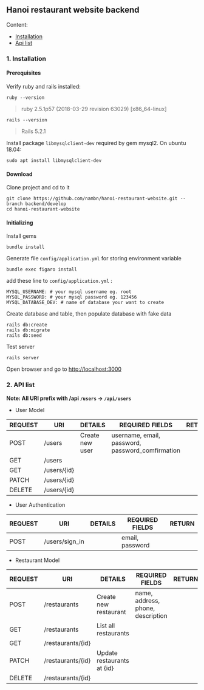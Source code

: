 ## Hanoi restaurant website backend
Content:
- [Installation](#1-Installation)
- [Api list](#2-api-list)

### 1. Installation

#### Prerequisites

Verify ruby and rails installed:
```
ruby --version
```
> ruby 2.5.1p57 (2018-03-29 revision 63029) [x86_64-linux]
```
rails --version
```
> Rails 5.2.1

Install package `libmysqlclient-dev` required by gem mysql2. On ubuntu 18.04:
```
sudo apt install libmysqlclient-dev
```

#### Download
Clone project and cd to it
```
git clone https://github.com/nambn/hanoi-restaurant-website.git --branch backend/develop
cd hanoi-restaurant-website
```

#### Initializing

Install gems
```
bundle install
```
Generate file `config/application.yml` for storing environment variable
```
bundle exec figaro install
```
add these line to `config/application.yml` :
```
MYSQL_USERNAME: # your mysql username eg. root
MYSQL_PASSWORD: # your mysql password eg. 123456
MYSQL_DATABASE_DEV: # name of database your want to create
```
Create database and table, then populate database with fake data
```
rails db:create
rails db:migrate
rails db:seed
```
Test server 
```
rails server
```
Open browser and go to [http://localhost:3000]()

### 2. API list

**Note: All URI prefix with /api `/users` -> `/api/users`**

- User Model

REQUEST | URI | DETAILS | REQUIRED FIELDS | RETURN
--- | --- | --- | --- | --- 
POST | /users | Create new user| username, email, password, password_comfirmation|
GET | /users |||
GET | /users/{id} |||
PATCH | /users/{id} |||
DELETE | /users/{id} |||

- User Authentication

REQUEST | URI | DETAILS | REQUIRED FIELDS | RETURN
--- | --- | --- | --- | --- 
POST | /users/sign_in | | email, password |

- Restaurant Model

REQUEST | URI | DETAILS | REQUIRED FIELDS | RETURN
--- | --- | --- | --- | --- 
POST | /restaurants | Create new restaurant | name, address, phone, description |
GET | /restaurants | List all restaurants
GET | /restaurants/{id} |
PATCH | /restaurants/{id} | Update restaurants at {id}
DELETE | /restaurants/{id}

